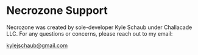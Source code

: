 # Necrozone Support

Necrozone was created by sole-developer Kyle Schaub under Challacade LLC. For any questions or concerns, please reach out to my email:

kylejschaub@gmail.com

